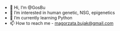 - 👋 Hi, I’m @GosBu
- 👀 I’m interested in human genetic, NSG, epigenetics
- 🌱 I’m currently learning Python 
- 📫 How to reach me - magorzata.bujak@gmail.com

<!---
GosBu/GosBu is a ✨ special ✨ repository because its `README.md` (this file) appears on your GitHub profile.
You can click the Preview link to take a look at your changes.
--->
